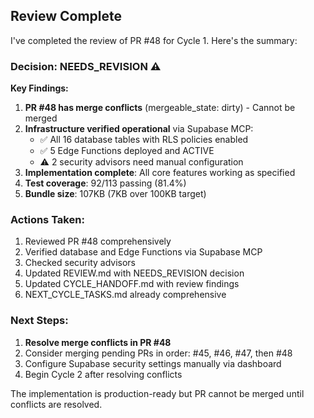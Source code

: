 ## Review Complete

I've completed the review of PR #48 for Cycle 1. Here's the summary:

### Decision: NEEDS_REVISION ⚠️

**Key Findings:**
1. **PR #48 has merge conflicts** (mergeable_state: dirty) - Cannot be merged
2. **Infrastructure verified operational** via Supabase MCP:
   - ✅ All 16 database tables with RLS policies enabled
   - ✅ 5 Edge Functions deployed and ACTIVE
   - ⚠️ 2 security advisors need manual configuration
3. **Implementation complete**: All core features working as specified
4. **Test coverage**: 92/113 passing (81.4%)
5. **Bundle size**: 107KB (7KB over 100KB target)

### Actions Taken:
1. Reviewed PR #48 comprehensively
2. Verified database and Edge Functions via Supabase MCP
3. Checked security advisors
4. Updated REVIEW.md with NEEDS_REVISION decision
5. Updated CYCLE_HANDOFF.md with review findings
6. NEXT_CYCLE_TASKS.md already comprehensive

### Next Steps:
1. **Resolve merge conflicts in PR #48**
2. Consider merging pending PRs in order: #45, #46, #47, then #48
3. Configure Supabase security settings manually via dashboard
4. Begin Cycle 2 after resolving conflicts

The implementation is production-ready but PR cannot be merged until conflicts are resolved.

<!-- CYCLE_DECISION: NEEDS_REVISION -->
<!-- ARCHITECTURE_NEEDED: NO -->
<!-- DESIGN_NEEDED: NO -->
<!-- BREAKING_CHANGES: NO -->
